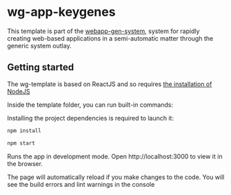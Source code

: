 # wg-app-keygenes
This template is part of the [webapp-gen-system](https://github.com/ddhoogduin/webapp-gen-system), system for rapidly creating web-based applications in a semi-automatic matter through the generic system outlay. 

## Getting started

The wg-template is based on ReactJS and so requires [the installation of NodeJS](https://tecadmin.net/install-latest-nodejs-npm-on-ubuntu/) 

Inside the template folder, you can run built-in commands:

Installing the project dependencies is required to launch it:
```sh
npm install
```

```sh
npm start
```

Runs the app in development mode.
Open http://localhost:3000 to view it in the browser.

The page will automatically reload if you make changes to the code.
You will see the build errors and lint warnings in the console

